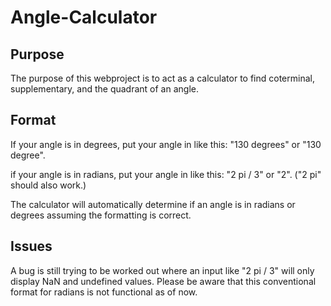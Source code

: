 # Angle-Calculator

## Purpose

The purpose of this webproject is to act as a calculator to find coterminal, supplementary, and the quadrant of an angle.

## Format

If your angle is in degrees, put your angle in like this:
"130 degrees" or "130 degree".

if your angle is in radians, put your angle in like this: 
"2 pi / 3" or "2". ("2 pi" should also work.)

The calculator will automatically determine if an angle is in radians or degrees assuming the 
formatting is correct.

## Issues

A bug is still trying to be worked out where an input like "2 pi / 3" will only display NaN and 
undefined values. Please be aware that this conventional format for radians is not functional as of now.